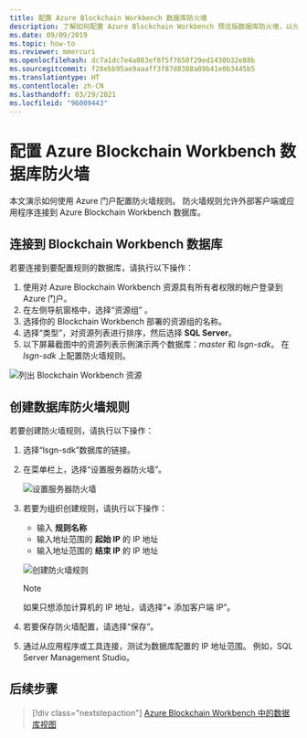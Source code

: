 ```yaml
---
title: 配置 Azure Blockchain Workbench 数据库防火墙
description: 了解如何配置 Azure Blockchain Workbench 预览版数据库防火墙，以允许外部客户端和应用程序进行连接。
ms.date: 09/09/2019
ms.topic: how-to
ms.reviewer: mmercuri
ms.openlocfilehash: dc7a1dc7e4a083ef8f5f7650f29ed1430b32e88b
ms.sourcegitcommit: f28ebb95ae9aaaff3f87d8388a09b41e0b3445b5
ms.translationtype: HT
ms.contentlocale: zh-CN
ms.lasthandoff: 03/29/2021
ms.locfileid: "96009443"
---
```

# <a name="configure-the-azure-blockchain-workbench-database-firewall"></a>配置 Azure Blockchain Workbench 数据库防火墙

本文演示如何使用 Azure 门户配置防火墙规则。 防火墙规则允许外部客户端或应用程序连接到 Azure Blockchain Workbench 数据库。

## <a name="connect-to-the-blockchain-workbench-database"></a>连接到 Blockchain Workbench 数据库

若要连接到要配置规则的数据库，请执行以下操作：

1. 使用对 Azure Blockchain Workbench 资源具有所有者权限的帐户登录到 Azure 门户。
2. 在左侧导航窗格中，选择“资源组”  。
3. 选择你的 Blockchain Workbench 部署的资源组的名称。
4. 选择“类型”，对资源列表进行排序，然后选择 **SQL Server**。
5. 以下屏幕截图中的资源列表示例演示两个数据库：*master* 和 *lsgn-sdk*。 在 *lsgn-sdk* 上配置防火墙规则。

![列出 Blockchain Workbench 资源](./media/database-firewall/list-database-resources.png)

## <a name="create-a-database-firewall-rule"></a>创建数据库防火墙规则

若要创建防火墙规则，请执行以下操作：

1. 选择“lsgn-sdk”数据库的链接。
2. 在菜单栏上，选择“设置服务器防火墙”。

   ![设置服务器防火墙](./media/database-firewall/configure-server-firewall.png)

3. 若要为组织创建规则，请执行以下操作：

   * 输入 **规则名称**
   * 输入地址范围的 **起始 IP** 的 IP 地址
   * 输入地址范围的 **结束 IP** 的 IP 地址

   ![创建防火墙规则](./media/database-firewall/create-firewall-rule.png)

    > [!NOTE]
    > 如果只想添加计算机的 IP 地址，请选择“+ 添加客户端 IP”。
        
1. 若要保存防火墙配置，请选择“保存”。
2. 通过从应用程序或工具连接，测试为数据库配置的 IP 地址范围。 例如，SQL Server Management Studio。

## <a name="next-steps"></a>后续步骤

> [!div class="nextstepaction"]
> [Azure Blockchain Workbench 中的数据库视图](database-views.md)
